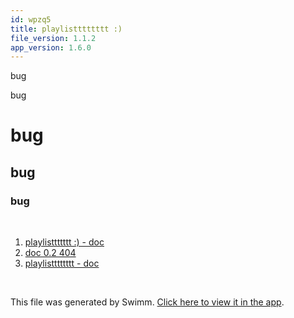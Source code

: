 ```yaml
---
id: wpzq5
title: playlistttttttt :)
file_version: 1.1.2
app_version: 1.6.0
---
```


<!-- Intro - Do not remove this comment -->
bug

bug

# bug

## bug

### bug

<br/>

<!-- Steps - Do not remove this comment -->
1. [playlisttttttt :) - doc](playlisttttttt-doc.z04tp.sw.md)
2. [doc 0.2 404](doc-02-404.3098p.sw.md)
3. [playlistttttttt - doc](playlistttttttt-doc.7bh0v.sw.md)


<br/>

This file was generated by Swimm. [Click here to view it in the app](http://localhost:5002/repos/Z2l0aHViJTNBJTNBTm9hUmVwbyUzQSUzQU5vYW96ZXI=/playlists/wpzq5).
